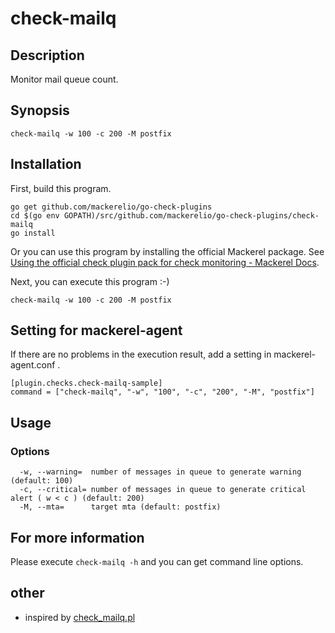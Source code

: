 # check-mailq

## Description

Monitor mail queue count.

## Synopsis
```
check-mailq -w 100 -c 200 -M postfix
```

## Installation

First, build this program.

```
go get github.com/mackerelio/go-check-plugins
cd $(go env GOPATH)/src/github.com/mackerelio/go-check-plugins/check-mailq
go install
```

Or you can use this program by installing the official Mackerel package. See [Using the official check plugin pack for check monitoring - Mackerel Docs](https://mackerel.io/docs/entry/howto/mackerel-check-plugins).


Next, you can execute this program :-)

```
check-mailq -w 100 -c 200 -M postfix
```


## Setting for mackerel-agent

If there are no problems in the execution result, add a setting in mackerel-agent.conf .

```
[plugin.checks.check-mailq-sample]
command = ["check-mailq", "-w", "100", "-c", "200", "-M", "postfix"]
```

## Usage
### Options

```
  -w, --warning=  number of messages in queue to generate warning (default: 100)
  -c, --critical= number of messages in queue to generate critical alert ( w < c ) (default: 200)
  -M, --mta=      target mta (default: postfix)
```

## For more information

Please execute `check-mailq -h` and you can get command line options.

## other
- inspired by [check_mailq.pl](https://github.com/nagios-plugins/nagios-plugins/blob/master/plugins-scripts/check_mailq.pl)
